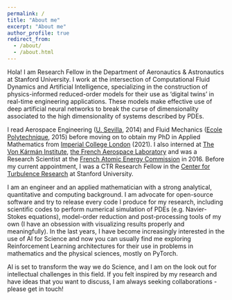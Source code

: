 ```yaml
---
permalink: /
title: "About me"
excerpt: "About me"
author_profile: true
redirect_from: 
  - /about/
  - /about.html
---
```


Hola! I am Research Fellow in the Department of Aeronautics & Astronautics at Stanford University. I work at the intersection of Computational Fluid 
Dynamics and Artificial Intelligence, specializing in the construction of physics-informed reduced-order models for their use as ‘digital twins’ in 
real-time engineering applications. These models make effective use of deep artificial neural networks to break the curse of dimensionality associated to 
the high dimensionality of systems described by PDEs.

I read Aerospace Engineering ([U. Sevilla](https://www.us.es/), 2014) and Fluid Mechanics ([Ecole Polytechnique](https://www.polytechnique.edu/), 2015) 
before moving on to obtain my PhD in Applied Mathematics from [Imperial College London](https://www.imperial.ac.uk/) (2021). I also interned at 
[The Von Kármán Institute](https://www.vki.ac.be/), [the French Aerospace Laboratory](https://www.onera.fr/) and was a Research Scientist at the 
[French Atomic Energy Commission](https://www.cea.fr/) in 2016. Before my current appointment, I was a CTR Research Fellow in the 
[Center for Turbulence Research](https://ctr.stanford.edu/) at Stanford University.

I am an engineer and an applied mathematician with a strong analytical, quantitative and computing background. I am advocate for open-source software and
try to release every code I produce for my research, including scientific codes to perform numerical simulation of PDEs (e.g. Navier-Stokes equations), 
model-order reduction and post-processing tools of my own (I have an obsession with visualizing results properly and meaningfully). In the last years,
I have become increasingly interested in the use of AI for Science and now you can usually find me exploring Reinforcement Learning architectures for their
use in problems in mathematics and the physical sciences, mostly on PyTorch. 

AI is set to transform the way we do Science, and I am on the look out for intellectual challenges in this field. If you felt inspired by my research and
have ideas that you want to discuss, I am always seeking collaborations - please get in touch!  
